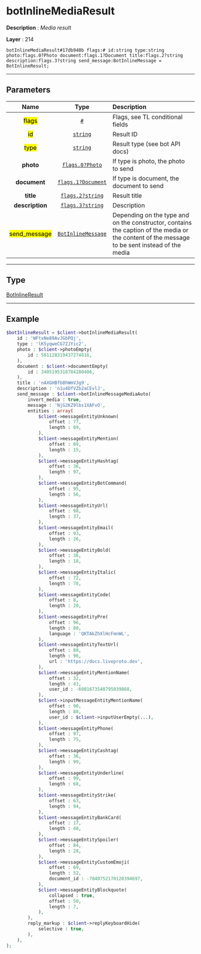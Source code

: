 # botInlineMediaResult

**Description** : *Media result*

**Layer** : 214

```tl
botInlineMediaResult#17db940b flags:# id:string type:string photo:flags.0?Photo document:flags.1?Document title:flags.2?string description:flags.3?string send_message:BotInlineMessage = BotInlineResult;
```

---

## Parameters

| Name | Type | Description |
| :---: | :---: | :--- |
| <mark>flags</mark> | [`#`](type/#) | Flags, see TL conditional fields |
| <mark>id</mark> | [`string`](type/string) | Result ID |
| <mark>type</mark> | [`string`](type/string) | Result type (see bot API docs) |
| **photo** | [`flags.0?Photo`](type/Photo) | If type is photo, the photo to send |
| **document** | [`flags.1?Document`](type/Document) | If type is document, the document to send |
| **title** | [`flags.2?string`](type/string) | Result title |
| **description** | [`flags.3?string`](type/string) | Description |
| <mark>send_message</mark> | [`BotInlineMessage`](type/BotInlineMessage) | Depending on the type and on the constructor, contains the caption of the media or the content of the message to be sent instead of the media |

---

## Type

[BotInlineResult](type/BotInlineResult)

---

## Example

```php
$botInlineResult = $client->botInlineMediaResult(
	id : 'WFtxNe89AvJGbPQj',
	type : 'lK5yqweCG7ZJYic2',
	photo : $client->photoEmpty(
		id : 561128319437274816,
	),
	document : $client->documentEmpty(
		id : 3405195318784280406,
	),
	title : 'nAXGHBfb8hWmVJg9',
	description : 'n1u4DfVZb2aCEvlJ',
	send_message : $client->botInlineMessageMediaAuto(
		invert_media : true,
		message : 'NjG2KZ9lbs1XAFvO',
		entities : array(
			$client->messageEntityUnknown(
				offset : 77,
				length : 89,
			),
			$client->messageEntityMention(
				offset : 89,
				length : 15,
			),
			$client->messageEntityHashtag(
				offset : 36,
				length : 97,
			),
			$client->messageEntityBotCommand(
				offset : 95,
				length : 56,
			),
			$client->messageEntityUrl(
				offset : 98,
				length : 37,
			),
			$client->messageEntityEmail(
				offset : 93,
				length : 26,
			),
			$client->messageEntityBold(
				offset : 36,
				length : 18,
			),
			$client->messageEntityItalic(
				offset : 72,
				length : 78,
			),
			$client->messageEntityCode(
				offset : 8,
				length : 20,
			),
			$client->messageEntityPre(
				offset : 96,
				length : 80,
				language : 'QKTAkZhXlHcFmnWL',
			),
			$client->messageEntityTextUrl(
				offset : 88,
				length : 96,
				url : 'https://docs.liveproto.dev',
			),
			$client->messageEntityMentionName(
				offset : 32,
				length : 43,
				user_id : -6081673548795039868,
			),
			$client->inputMessageEntityMentionName(
				offset : 90,
				length : 88,
				user_id : $client->inputUserEmpty(...),
			),
			$client->messageEntityPhone(
				offset : 97,
				length : 75,
			),
			$client->messageEntityCashtag(
				offset : 36,
				length : 99,
			),
			$client->messageEntityUnderline(
				offset : 99,
				length : 68,
			),
			$client->messageEntityStrike(
				offset : 63,
				length : 94,
			),
			$client->messageEntityBankCard(
				offset : 17,
				length : 48,
			),
			$client->messageEntitySpoiler(
				offset : 84,
				length : 28,
			),
			$client->messageEntityCustomEmoji(
				offset : 69,
				length : 52,
				document_id : -7840752170120394697,
			),
			$client->messageEntityBlockquote(
				collapsed : true,
				offset : 50,
				length : 7,
			),
		),
		reply_markup : $client->replyKeyboardHide(
			selective : true,
		),
	),
);
```